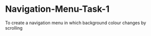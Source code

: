 # Navigation-Menu-Task-1
To create a navigation menu in  which background colour changes by scrolling
